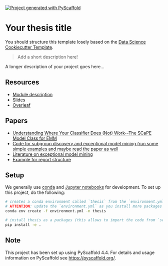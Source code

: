 <!-- These are examples of badges you might want to add to your README:
     please update the URLs accordingly

[![Built Status](https://api.cirrus-ci.com/github/<USER>/thesis.svg?branch=main)](https://cirrus-ci.com/github/<USER>/thesis)
[![ReadTheDocs](https://readthedocs.org/projects/thesis/badge/?version=latest)](https://thesis.readthedocs.io/en/stable/)
[![Coveralls](https://img.shields.io/coveralls/github/<USER>/thesis/main.svg)](https://coveralls.io/r/<USER>/thesis)
[![PyPI-Server](https://img.shields.io/pypi/v/thesis.svg)](https://pypi.org/project/thesis/)
[![Conda-Forge](https://img.shields.io/conda/vn/conda-forge/thesis.svg)](https://anaconda.org/conda-forge/thesis)
[![Monthly Downloads](https://pepy.tech/badge/thesis/month)](https://pepy.tech/project/thesis)
[![Twitter](https://img.shields.io/twitter/url/http/shields.io.svg?style=social&label=Twitter)](https://twitter.com/thesis)
-->

[![Project generated with PyScaffold](https://img.shields.io/badge/-PyScaffold-005CA0?logo=pyscaffold)](https://pyscaffold.org/)

# Your thesis title

You should structure this template losely based on the [Data Science Cookiecutter Template](https://drivendata.github.io/cookiecutter-data-science/).

> Add a short description here!

A longer description of your project goes here...

## Resources

- [Module description](https://pruefung.uni-rostock.de/qisserver/rds?state=verpublish&publishContainer=modulDetail&_form=publish&modulversion.versionsid=1911&menuid=&topitem=functions&subitem=)
- [Slides](https://docs.google.com/presentation/d/1qwUz0eg1OcIwoLsKATCWqk_hMxS4W1usNYqVQCPMkqk/edit?usp=sharing)
- [Overleaf](https://overleaf.uni-rostock.de/4574528729bmfjhgdpcrwj)

## Papers

- [Understanding Where Your Classifier Does (Not) Work--The SCaPE Model Class for EMM](https://ieeexplore.ieee.org/abstract/document/7023405)
- [Code for subgroup discovery and exceptional model mining (run some simple examples and maybe read the paper as well](http://www.ecmlpkdd2018.org/wp-content/uploads/2018/09/749.pdf)
- [Literature on exceptional model mining](https://wwwis.win.tue.nl/~wouter/Publ/W3-EMM_MTP.pdf)
- [Example for report structure](https://www.philippsinger.info/files/2016_kdd2016_subtrails.pdf)

## Setup

We generally use [conda](https://docs.conda.io/en/latest/miniconda.html) and [Jupyter notebooks](https://jupyter.org/) for development.
To set up this project, do the following:

```bash
# creates a conda environment called `thesis` from the `environment.yml` file
# ATTENTION: update the `environment.yml` as you install more packages
conda env create -f environment.yml -n thesis

# install thesis as a packages (this allows to import the code from `src` as a package called `thesis`)
pip install -e .
```

<!-- pyscaffold-notes -->

## Note

This project has been set up using PyScaffold 4.4. For details and usage
information on PyScaffold see https://pyscaffold.org/.
